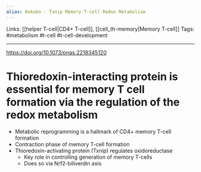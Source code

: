 ```yaml
---
alias: Kokubo - Txnip Memory T-cell Redox Metabolism
---
```


Links: [[helper T-cell|CD4+ T-cell]], [[cell_th-memory|Memory T-cell]]
Tags: #metabolism #t-cell #t-cell-development 

---

https://doi.org/10.1073/pnas.2218345120

# Thioredoxin-interacting protein is essential for memory T cell formation via the regulation of the redox metabolism

- Metabolic reprogramming is a hallmark of CD4+ memory T-cell formation
- Contraction phase of memory T-cell formation
- Thioredoxin-activating protein (Txnip) regulates oxidoreductase
	- Key role in controlling generation of memory T-cells
	- Does so via Nrf2-biliverdin axis